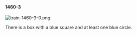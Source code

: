 #### 1460-3
![train-1460-3-0.png](https://github.com/lil-lab/nlvr/raw/master/nlvr/train/images/5/train-1460-3-0.png "train-1460-3-0.png")

There is a box with a blue square and at least one blue circle.